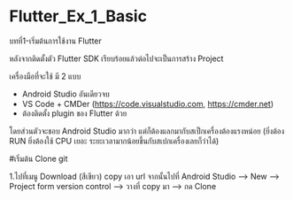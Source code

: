 # Flutter_Ex_1_Basic
บทที่1-เริ่มต้นการใช้งาน Flutter

หลังจากติดตั้งตัว Flutter SDK เรียบร้อยแล้วต่อไปจะเป็นการสร้าง Project

เครื่องมือที่จะใช้ มี 2 แบบ
  - Android Studio อันเดียวจบ
  - VS Code + CMDer  (https://code.visualstudio.com, https://cmder.net)
  - ต้องติดตั้ง plugin ของ Flutter ด้วย
 
โดยส่วนตัวจะชอบ Android Studio มากว่า แต่ก็ต้องแลกมากับสเป็กเครื่องต้องแรงหน่อย (ยิ่งต้อง RUN ยิ่งต้องใช้ CPU เยอะ ระยะเวลามากน้อยขึ้นกับสเปกเครื่องเลยก็ว่าได้)

#เริ่มต้น Clone git

1.ไปที่เมนู Download (สีเขียว) copy เอา url จากนั้นไปที่ Android Studio --> New --> Project form version control --> วางที่ copy มา --> กด Clone
